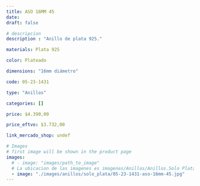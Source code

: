 ```yaml
---
title: ASO 16MM 45
date: 
draft: false

# descripcion
description : "Anillo de plata 925."

materials: Plata 925

color: Plateado

dimensions: "16mm diámetro"

code: 05-23-1431

type: "Anillos"

categories: []

price: $4.390,00

price_eftvo: $3.732,00

link_mercado_shop: undef

# Images
# first image will be shown in the product page
images:
  # - image: "images/path_to_image"
  # La ubicacion de las imagenes es imagenes/Anillos/Anillos.Solo Plata/05-23-1431-aso-16mm-45
  - image: "./images/anillos/solo_plata/05-23-1431-aso-16mm-45.jpg"
---
```

